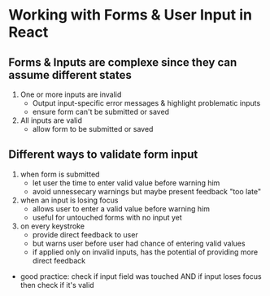 # Working with Forms & User Input in React

## Forms & Inputs are complexe since they can assume different states

1. One or more inputs are invalid
   - Output input-specific error messages & highlight problematic inputs
   - ensure form can't be submitted or saved
2. All inputs are valid
   - allow form to be submitted or saved

## Different ways to validate form input

1. when form is submitted
   - let user the time to enter valid value before warning him
   - avoid unnessecary warnings but maybe present feedback "too late"
2. when an input is losing focus
   - allows user to enter a valid value before warning him
   - useful for untouched forms with no input yet
3. on every keystroke
   - provide direct feedback to user
   - but warns user before user had chance of entering valid values
   - if applied only on invalid inputs, has the potential of providing more direct feedback

- good practice: check if input field was touched AND if input loses focus then check if it's valid
